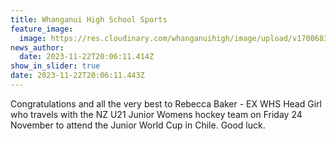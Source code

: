 ```yaml
---
title: Whanganui High School Sports
feature_image:
  image: https://res.cloudinary.com/whanganuihigh/image/upload/v1700683667/News/Rebecca_BAker.jpg
news_author:
  date: 2023-11-22T20:06:11.414Z
show_in_slider: true
date: 2023-11-22T20:06:11.443Z
---
```

Congratulations and all the very best to Rebecca Baker - EX WHS Head Girl who travels with the NZ U21 Junior Womens hockey team on Friday 24 November to attend the Junior World Cup in Chile. Good luck.